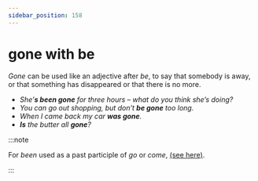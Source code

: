 ```yaml
---
sidebar_position: 158
---
```


# gone with be

*Gone* can be used like an adjective after *be*, to say that somebody is away, or that something has disappeared or that there is no more.

- *She’**s been gone** for three hours – what do you think she’s doing?*
- *You can go out shopping, but don’t **be gone** too long.*
- *When I came back my car **was gone**.*
- ***Is** the butter all **gone**?*

:::note

For *been* used as a past participle of *go* or *come*, [(see here)](./been-meaning-come-or-gone).

:::
